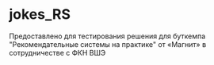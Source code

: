 # jokes_RS
Предоставлено для тестирования решения для буткемпа "Рекомендательные системы на практике" от «Магнит» в сотрудничестве с ФКН ВШЭ

